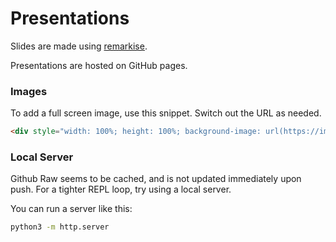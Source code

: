 # Presentations
Slides are made using [remarkise](https://remarkjs.com/remarkise).

Presentations are hosted on GitHub pages.

### Images
To add a full screen image, use this snippet. Switch out the URL as needed.

```html
<div style="width: 100%; height: 100%; background-image: url(https://imgs.xkcd.com/comics/containers_2x.png);background-repeat: no-repeat; background-size: contain;"></div>
```

### Local Server
Github Raw seems to be cached, and is not updated immediately upon push.
For a tighter REPL loop, try using a local server.

You can run a server like this:
```sh
python3 -m http.server
```